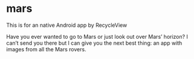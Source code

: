 # mars
This is for an native Android app by RecycleView


Have you ever wanted to go to Mars or just look out over Mars’ horizon? I can’t send you there but I can give you the next best thing: an app with images from all the Mars rovers.
